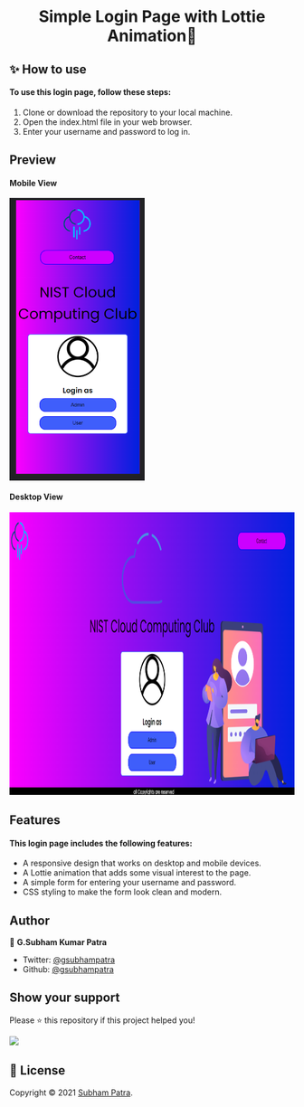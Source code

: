 <h1 align="center">Simple Login Page with Lottie Animation👋</h1>

## ✨ How to use
<h4 align="left">To use this login page, follow these steps:</h4>
<ol align="left" >
	<li>Clone or download the repository to your local machine.</li>
	<li>Open the index.html file in your web browser.</li>
	<li>Enter your username and password to log in.</li>
</ol>

## Preview
<h4>Mobile View</h4>
<img align="center" src="https://github.com/gsubhampatra/LoginPageUi/blob/main/images/mobileview.png?raw=true" height="500px"/> 

<h4>Desktop View</h4>
<img src="https://github.com/gsubhampatra/LoginPageUi/blob/main/images/webview.png?raw=true" height="500px"/> 

## Features
<h4 align="left">This login page includes the following features:</h4>
<ul align="left" >
	<li>A responsive design that works on desktop and mobile devices.</li>
	<li>A Lottie animation that adds some visual interest to the page.</li>
	<li>A simple form for entering your username and password.</li>
	<li>CSS styling to make the form look clean and modern.</li>
</ul>

## Author

👤 **G.Subham Kumar Patra**

- Twitter: [@gsubhampatra](https://twitter.com/gsubhampatra)
- Github: [@gsubhampatra](https://github.com/gsubhampatra)

## Show your support

Please ⭐️ this repository if this project helped you!


  <img   src="https://avatars.githubusercontent.com/u/96821893?v=4" width="160" borderRadius="50px"/>

## 📝 License

Copyright © 2021 [Subham Patra](https://github.com/gsubhampatra).<br />
